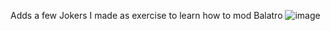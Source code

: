 Adds a few Jokers I made as exercise to learn how to mod Balatro
![image](https://github.com/user-attachments/assets/14efca5c-23be-4339-9a6e-12df0cc6c923)
